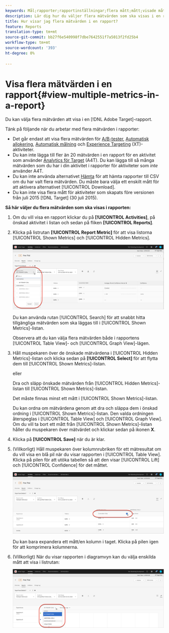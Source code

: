 ```yaml
---
keywords: Mål;rapporter;rapportinställningar;flera mått;mått;visade mått;dolda mått
description: Lär dig hur du väljer flera mätvärden som ska visas i en rapport med Adobe Target.
title: Hur visar jag flera mätvärden i en rapport?
feature: Reports
translation-type: tm+mt
source-git-commit: bb27f6e540998f7dbe7642551f7a5013f2fd25b4
workflow-type: tm+mt
source-wordcount: '393'
ht-degree: 0%

---
```



# Visa flera mätvärden i en rapport{#view-multiple-metrics-in-a-report}

Du kan välja flera mätvärden att visa i en [!DNL Adobe Target]-rapport.

Tänk på följande när du arbetar med flera mätvärden i rapporter:

* Det går endast att visa flera mätvärden för [A/B-tester](/help/c-activities/t-test-ab/test-ab.md), [Automatisk allokering](/help/c-activities/automated-traffic-allocation/automated-traffic-allocation.md), [Automatisk målning](/help/c-activities/auto-target/auto-target-to-optimize.md) och [Experience Targeting](/help/c-activities/t-experience-target/experience-target.md) (XT)-aktiviteter.
* Du kan inte lägga till fler än 20 mätvärden i en rapport för en aktivitet som använder [Analytics för Target](/help/c-integrating-target-with-mac/a4t/a4t.md) (A4T). Du kan lägga till så många mätvärden som du har i din aktivitet i rapporter för aktiviteter som *inte* använder A4T.
* Du kan inte använda alternativet [Hämta](/help/c-reports/downloading-data-in-csv-file.md) för att hämta rapporter till CSV om du har valt flera mätvärden. Du måste bara välja ett enskilt mått för att aktivera alternativet [!UICONTROL Download].
* Du kan inte visa flera mått för aktiviteter som skapats före versionen från juli 2015 [!DNL Target] (30 juli 2015).

**Så här väljer du flera mätvärden som ska visas i rapporten:**

1. Om du vill visa en rapport klickar du på **[!UICONTROL Activities]**, på önskad aktivitet i listan och sedan på fliken **[!UICONTROL Reports]**.
1. Klicka på listrutan **[!UICONTROL Report Metric]** för att visa listorna [!UICONTROL Shown Metrics] och [!UICONTROL Hidden Metrics].

   ![](assets/multiple_metrics.png)

   Du kan använda rutan [!UICONTROL Search] för att snabbt hitta tillgängliga mätvärden som ska läggas till i [!UICONTROL Shown Metrics]-listan.

   Observera att du kan välja flera mätvärden både i rapportens [!UICONTROL Table View]- och [!UICONTROL Graph View]-lägen.

1. Håll muspekaren över de önskade mätvärdena i [!UICONTROL Hidden Metrics]-listan och klicka sedan på **[!UICONTROL Select]** för att flytta dem till [!UICONTROL Shown Metrics]-listan.

   eller

   Dra och släpp önskade mätvärden från [!UICONTROL Hidden Metrics]-listan till [!UICONTROL Shown Metrics]-listan.

   Det måste finnas minst ett mått i [!UICONTROL Shown Metrics]-listan.

   Du kan ordna om mätvärdena genom att dra och släppa dem i önskad ordning i [!UICONTROL Shown Metrics]-listan. Den valda ordningen återspeglas i [!UICONTROL Table View] och [!UICONTROL Graph View]. Om du vill ta bort ett mått från [!UICONTROL Shown Metrics]-listan håller du muspekaren över mätvärdet och klickar sedan på ikonen **X**.

1. Klicka på **[!UICONTROL Save]** när du är klar.
1. (Villkorligt) Håll muspekaren över kolumnrubriken för ett mätresultat om du vill visa en blå pil när du visar rapporten i [!UICONTROL Table View]. Klicka på pilen för att utöka tabellen så att den visar [!UICONTROL Lift] och [!UICONTROL Confidence] för det måttet.

   ![](assets/multiple_metrics_table.png)

   Du kan bara expandera ett mått/en kolumn i taget. Klicka på pilen igen för att komprimera kolumnerna.

1. (Villkorligt) När du visar rapporten i diagramvyn kan du välja enskilda mått att visa i listrutan:

   ![](assets/multiple_metrics_graph.png)

